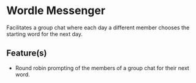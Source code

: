 # Wordle Messenger

Facilitates a group chat where each day a different member chooses the starting word for the next day.

## Feature(s)

- Round robin prompting of the members of a group chat for their next word.
